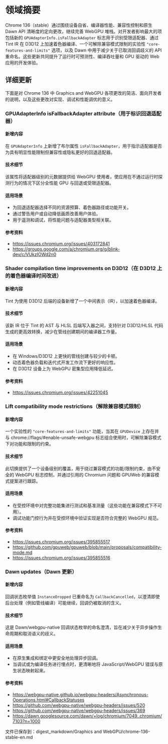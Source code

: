 # 领域摘要

Chrome 136（stable）通过围绕设备自省、编译器性能、兼容性控制和原生 Dawn API 清晰度的定向更改，继续完善 WebGPU 堆栈。对开发者影响最大的项包括新的 `GPUAdapterInfo.isFallbackAdapter` 标志用于识别受限适配器、通过 Tint IR 在 D3D12 上加速着色器编译、一个可解除兼容模式限制的实验性 `"core-features-and-limits"` 选项，以及 Dawn 中用于减少关于已取消回调歧义的 API 重命名。这些更新共同提升了运行时可预测性、编译吞吐量和 GPU 驱动的 Web 应用的开发体验。

## 详细更新

下面是对 Chrome 136 中 Graphics and WebGPU 各项更改的简洁、面向开发者的说明，以及这些更改对实现、调试和性能调优的意义。

### GPUAdapterInfo isFallbackAdapter attribute（用于标识回退适配器）

#### 新增内容
在 `GPUAdapterInfo` 上新增了布尔属性 `isFallbackAdapter`，用于指示适配器是否为具有明显性能限制但兼容性或隐私更好的回退适配器。

#### 技术细节
该属性将适配器级别的元数据提供给 WebGPU 使用者，使应用在不通过运行时探测行为的情况下区分全性能 GPU 与回退或受限适配器。

#### 适用场景
- 为回退适配器选择不同的资源预算、着色器路径或功能开关。
- 通过警告用户或自动降低画质改善用户体验。
- 用于遥测和调试，将性能问题与适配器类型相关联。

#### 参考资料
- https://issues.chromium.org/issues/403172841
- https://groups.google.com/a/chromium.org/g/blink-dev/c/VUkzIOWd2n0

### Shader compilation time improvements on D3D12（在 D3D12 上的着色器编译时间改进）

#### 新增内容
Tint 为使用 D3D12 后端的设备新增了一个中间表示（IR），以加速着色器编译。

#### 技术细节
该新 IR 位于 Tint 的 AST 与 HLSL 后端写入器之间，支持针对 D3D12/HLSL 代码生成的更高效转换，减少在管线创建期间的编译器工作量。

#### 适用场景
- 在 Windows/D3D12 上更快的管线创建与较少的卡顿。
- 动态着色器负载和迭代式开发工作流下更好的响应性。
- 在 D3D12 设备上为 WebGPU 密集型应用降低延迟。

#### 参考资料
- https://issues.chromium.org/issues/42251045

### Lift compatibility mode restrictions（解除兼容模式限制）

#### 新增内容
一个实验性的 `"core-features-and-limits"` 功能，当其在 `GPUDevice` 上存在并与 chrome://flags/#enable-unsafe-webgpu 标志组合使用时，可解除兼容模式下对功能和限制的约束。

#### 技术细节
此切换提供了一个设备级别的覆盖，用于绕过兼容模式的功能/限制约束，由不安全的 WebGPU 标志控制，并通过引用的 Chromium 问题和 GPUWeb 的兼容模式提案进行跟踪。

#### 适用场景
- 在受控环境中对完整功能集进行测试和基准测量（这些功能在兼容模式下不可用）。
- 调试功能门控行为并在受控环境中验证实现是否符合完整的 WebGPU 规范。

#### 参考资料
- https://issues.chromium.org/issues/395855517
- https://github.com/gpuweb/gpuweb/blob/main/proposals/compatibility-mode.md
- https://issues.chromium.org/issues/395855516

### Dawn updates（Dawn 更新）

#### 新增内容
回调状态枚举值 `InstanceDropped` 已重命名为 `CallbackCancelled`，以澄清即使后台处理（例如管线编译）可能继续，回调仍被取消的含义。

#### 技术细节
这是 Dawn/webgpu-native 回调状态枚举的命名澄清，旨在减少关于异步操作生命周期和取消语义的歧义。

#### 适用场景
- 在原生集成和绑定中更安全地处理异步回调。
- 当调试或为编译任务进行埋点时，更清晰地将 JavaScript/WebGPU 错误与原生状态映射起来。

#### 参考资料
- https://webgpu-native.github.io/webgpu-headers/Asynchronous-Operations.html#CallbackStatuses
- https://github.com/webgpu-native/webgpu-headers/issues/520
- https://github.com/webgpu-native/webgpu-headers/issues/369
- https://dawn.googlesource.com/dawn/+log/chromium/7049..chromium/7103?n=1000

文件已保存到：digest_markdown/Graphics and WebGPU/chrome-136-stable-en.md
